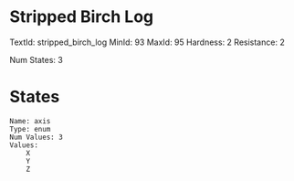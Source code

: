 # Stripped Birch Log
TextId: stripped_birch_log
MinId: 93
MaxId: 95
Hardness: 2
Resistance: 2

Num States: 3
# States
```
Name: axis
Type: enum
Num Values: 3
Values:
    X
    Y
    Z
```